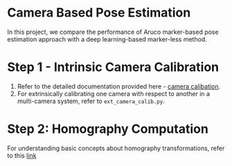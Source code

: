 # Camera Based Pose Estimation 
In this project, we compare the performance of Aruco marker-based pose estimation approach with a deep learning-based marker-less method. 

# Step 1 - Intrinsic Camera Calibration 
1. Refer to the detailed documentation provided here - [camera calibation](https://docs.opencv.org/4.x/dc/dbb/tutorial_py_calibration.html).
2. For extrinsically calibrating one camera with respect to another in a multi-camera system, refer to ```ext_camera_calib.py```.

# Step 2: Homography Computation
For understanding basic concepts about homography transformations, refer to this [link](https://docs.opencv.org/4.x/d9/dab/tutorial_homography.html)


